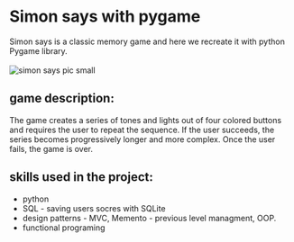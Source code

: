# Simon says with pygame
Simon says is a classic memory game and here we recreate it with python Pygame library.
<br><br>
![simon says pic small](https://user-images.githubusercontent.com/68559039/235359954-6d121fa6-c87e-4f33-b0eb-584b315d938c.png)
## game description:
The game creates a series of tones and lights out of four colored buttons and requires the user to repeat the sequence.
If the user succeeds, the series becomes progressively longer and more complex. Once the user fails, the game is over.
## skills used in the project:
* python
* SQL - saving users socres with SQLite
* design patterns - MVC, Memento - previous level managment, OOP.
* functional programing
</div>
